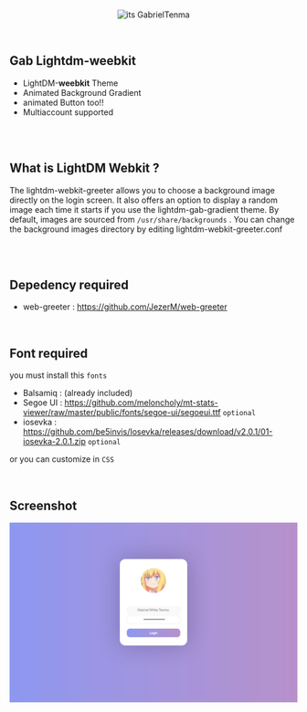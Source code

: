 <br>
<p align="center">
  <img src="https://i.imgur.com/3lzaO71.png" alt="its GabrielTenma" width="500" height="400">
</p>
<br>


## Gab Lightdm-weebkit
- LightDM-<b>weebkit</b> Theme
- Animated Background Gradient
- animated Button too!!
- Multiaccount supported

<br>
<br>

## What is LightDM Webkit ?
The lightdm-webkit-greeter allows you to choose a background image directly on the login screen. It also offers an option to display a random image each time it starts if you use the lightdm-gab-gradient theme. 
By default, images are sourced from `/usr/share/backgrounds` . You can change the background images directory by editing lightdm-webkit-greeter.conf

<br>

<!-- ## Installation
Instructions will differ for every platform, but I can tell you how to install it on `Xubuntu`

1. Install and enable `lightdm` and `web-greeter`
2. In the terminal, navigate to `/usr/share/web-greeter/themes/`
3. Clone this repository here, it should create a folder called `lightdm-gab-gradient`
4. Enable the theme in your `/etc/lightdm/lightdm-webkit-greeter.conf`
5. Replace lightdm-gtk to lightdm-webkit in your `/usr/share/lightdm/lightdm.conf.d/60-lightdm-gtk-greeter.conf`
6. change line code `greeter-session=lightdm-gtk-greeter` to `greeter-session=lightdm-webkit-greeter`
 -->
<br>

## Depedency required
 - web-greeter : https://github.com/JezerM/web-greeter

<br>

## Font required
you must install this `fonts`

- Balsamiq : (already included)
- Segoe UI : https://github.com/meloncholy/mt-stats-viewer/raw/master/public/fonts/segoe-ui/segoeui.ttf `optional`
- iosevka  : https://github.com/be5invis/Iosevka/releases/download/v2.0.1/01-iosevka-2.0.1.zip `optional`

or you can customize in `CSS`

<br>

## Screenshot 
![](https://raw.githubusercontent.com/GabrielTenma/lightdm-gab-gradient/master/.skrinsutan/Screen%20Shot%202021-08-24%20at%2010.28.50%20PM%20%E3%82%AC%E3%83%B4.png)
